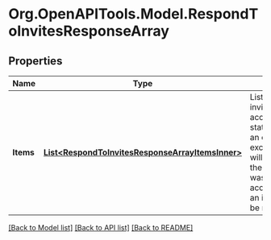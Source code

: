 # Org.OpenAPITools.Model.RespondToInvitesResponseArray

## Properties

Name | Type | Description | Notes
------------ | ------------- | ------------- | -------------
**Items** | [**List&lt;RespondToInvitesResponseArrayItemsInner&gt;**](RespondToInvitesResponseArrayItemsInner.md) | List of invite/request accept/decline status. If there is an error, an exception object will be returned. If the invite/request was successfully accepted/declined, an invite object will be returned. | [optional] 

[[Back to Model list]](../README.md#documentation-for-models) [[Back to API list]](../README.md#documentation-for-api-endpoints) [[Back to README]](../README.md)

